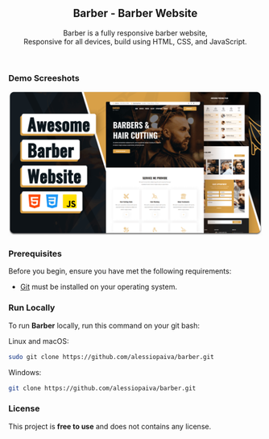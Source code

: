 <div align="center">

  <br />
  <br />

  <h2 align="center">Barber - Barber Website</h2>

  Barber is a fully responsive barber website, <br />Responsive for all devices, build using HTML, CSS, and JavaScript.

  <!-- <a href="https://alessiopaiva.github.io/barber-project"><strong>➥ Live Demo</strong></a> -->

</div>

<br />

### Demo Screeshots

![Barber Desktop Demo](./readme-images/desktop.png "Desktop Demo")

### Prerequisites

Before you begin, ensure you have met the following requirements:

* [Git](https://git-scm.com/downloads "Download Git") must be installed on your operating system.

### Run Locally

To run **Barber** locally, run this command on your git bash:

Linux and macOS:

```bash
sudo git clone https://github.com/alessiopaiva/barber.git
```

Windows:

```bash
git clone https://github.com/alessiopaiva/barber.git
```


### License

This project is **free to use** and does not contains any license.
